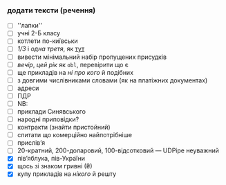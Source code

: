 ### додати тексти (речення)

- [ ] ''лапки''
- [ ] учні 2-Б класу
- [ ] котлети по-київськи
- [ ] _1/3_ і _одна третя_, як [тут](https://lab.mova.institute/brat/#/ud/zvidusil__14/16)
- [ ] вивести мінімальний набір пропущених присудків
- [ ] _вечір_, _цей рік_ як `obl`, перевірити що є
- [ ] ще прикладів на _ні́ про кого_ й подібних
- [ ] з довгими числівниками словами (як на платіжних документах)
- [ ] адреси
- [ ] ПДР
- [ ] NB:
- [ ] приклади Синявського
- [ ] народні приповідки?
- [ ] контракти (знайти пристойний)
- [ ] спитати що комерційно найпотрібніше
- [ ] прислів’я
- [ ] 20-кратний, 200-доларовий, 100-відсотковий — UDPipe неуважний
- [x] пів’яблука, пів-України
- [x] щось зі знаком гривні (₴)
- [x] купу прикладів на _ні́кого_ й решту
